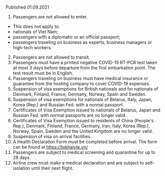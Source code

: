 Published 01.09.2021
1. Passengers are not allowed to enter.
- This does not apply to:
- nationals of Viet Nam;
- passengers with a diplomatic or an official passport;
- passengers traveling on business as experts, business managers or high-tech workers.
2. Passengers are not allowed to transit.
3. Passengers must have a printed negative COVID-19 RT-PCR test taken at most 3 days before departure from the first embarkation point. The test result must be in English.
4. Passengers traveling on business must have medical insurance or guarantee from the hosting company to cover COVID-19 expenses.
5. Suspension of visa exemptions for British nationals and for nationals of Denmark, Finland, France, Germany, Norway, Spain and Sweden.
6. Suspension of visa exemptions for nationals of Belarus, Italy, Japan, Korea (Rep.) and Russian Fed. with a normal passport.
7. Certificates of Visa Exemption issued to nationals of Belarus, Japan and Russian Fed. with normal passports are no longer valid.
8. Certificates of Visa Exemption issued to residents of China (People's Rep.), Denmark, Finland, France, Germany, Iran, Italy, Korea (Rep.), Norway, Spain, Sweden and the United Kingdom are no longer valid.
9. Suspension of visa on arrival facilities.
10. A Health Declaration Form must be completed before arrival. The form can be found at <a href="https://tokhaiyte.vn/">https://tokhaiyte.vn/</a> 
11. Passengers are subject to medical screening and quarantine for up to 28 days.
12. Airline crew must make a medical declaration and are subject to self-isolation until their next flight.

